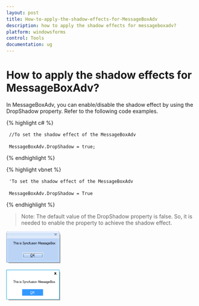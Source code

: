 ```yaml
---
layout: post
title: How-to-apply-the-shadow-effects-for-MessageBoxAdv
description: how to apply the shadow effects for messageboxadv?
platform: windowsforms
control: Tools
documentation: ug
---
```


# How to apply the shadow effects for MessageBoxAdv?



In MessageBoxAdv, you can enable/disable the shadow effect by using the DropShadow property. Refer to the following code examples.



{% highlight c# %}

     //To set the shadow effect of the MessageBoxAdv

     MessageBoxAdv.DropShadow = true;

{% endhighlight %}

{% highlight vbnet %}

     'To set the shadow effect of the MessageBoxAdv

     MessageBoxAdv.DropShadow = True

{% endhighlight %}

> Note: The default value of the DropShadow property is false. So, it is needed to enable the property to achieve the shadow effect.



![](How-to-apply-the-shadow-effects-for-MessageBoxAdv_images/How-to-apply-the-shadow-effects-for-MessageBoxAdv_img2.png)



![](How-to-apply-the-shadow-effects-for-MessageBoxAdv_images/How-to-apply-the-shadow-effects-for-MessageBoxAdv_img3.png)







